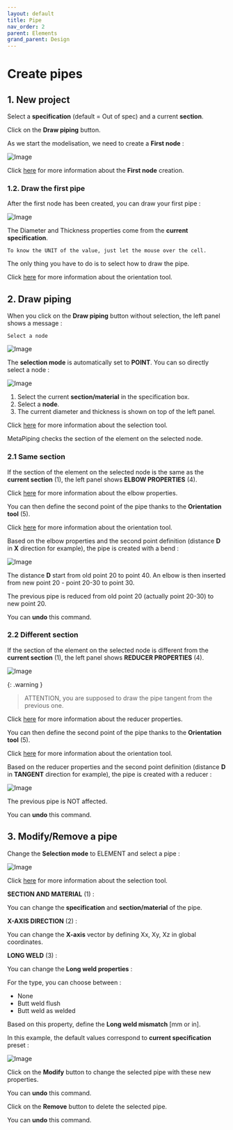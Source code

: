 ```yaml
---
layout: default
title: Pipe
nav_order: 2
parent: Elements
grand_parent: Design
---
```


# Create pipes

## 1. New project

Select a **specification** (default = Out of spec) and a current **section**.

Click on the **Draw piping** button.

As we start the modelisation, we need to create a **First node** :

![Image](../../Images/Pipe1.jpg)

Click [here](https://documentation.metapiping.com/Design/Elements/Node.html) for more information about the **First node** creation.

### 1.2. Draw the first pipe

After the first node has been created, you can draw your first pipe :

![Image](../../Images/Pipe3.jpg)

The Diameter and Thickness properties come from the **current specification**.

    To know the UNIT of the value, just let the mouse over the cell. 

The only thing you have to do is to select how to draw the pipe.

Click [here](https://documentation.metapiping.com/Design/Elements/Orientation.html) for more information about the orientation tool.

## 2. Draw piping

When you click on the **Draw piping** button without selection, the left panel shows a message :

    Select a node

![Image](../../Images/Pipe4.jpg)

The **selection mode** is automatically set to **POINT**. You can so directly select a node :

![Image](../../Images/Pipe5.jpg)

1. Select the current **section/material** in the specification box.
2. Select a **node**.
3. The current diameter and thickness is shown on top of the left panel.

Click [here](https://documentation.metapiping.com/Design/Selection.html) for more information about the selection tool.

MetaPiping checks the section of the element on the selected node.

### 2.1 Same section

If the section of the element on the selected node is the same as the **current section** (1), the left panel shows **ELBOW PROPERTIES** (4).

Click [here](https://documentation.metapiping.com/Design/Elements/Bend.html) for more information about the elbow properties.

You can then define the second point of the pipe thanks to the **Orientation tool** (5).

Click [here](https://documentation.metapiping.com/Design/Elements/Orientation.html) for more information about the orientation tool.

Based on the elbow properties and the second point definition (distance **D** in **X** direction for example), the pipe is created with a bend :

![Image](../../Images/Pipe6.jpg)

The distance **D** start from old point 20 to point 40. An elbow is then inserted from new point 20 - point 20-30 to point 30.

The previous pipe is reduced from old point 20 (actually point 20-30) to new point 20.

You can **undo** this command.

### 2.2 Different section

If the section of the element on the selected node is different from the **current section** (1), the left panel shows **REDUCER PROPERTIES** (4).

![Image](../../Images/Pipe7.jpg)

{: .warning }
>ATTENTION, you are supposed to draw the pipe tangent from the previous one.

Click [here](https://documentation.metapiping.com/Design/Elements/Reducer.html) for more information about the reducer properties.

You can then define the second point of the pipe thanks to the **Orientation tool** (5).

Click [here](https://documentation.metapiping.com/Design/Elements/Orientation.html) for more information about the orientation tool.

Based on the reducer properties and the second point definition (distance **D** in **TANGENT** direction for example), the pipe is created with a reducer :

![Image](../../Images/Pipe8.jpg)

The previous pipe is NOT affected.

You can **undo** this command.

## 3. Modify/Remove a pipe

Change the **Selection mode** to ELEMENT and select a pipe :

![Image](../../Images/Pipe9.jpg)

Click [here](https://documentation.metapiping.com/Design/Selection.html) for more information about the selection tool.

**SECTION AND MATERIAL** (1) :

You can change the **specification** and **section/material** of the pipe.

**X-AXIS DIRECTION** (2) :

You can change the **X-axis** vector by defining Xx, Xy, Xz in global coordinates.

**LONG WELD** (3) :

You can change the **Long weld properties** :

For the type, you can choose between :

- None
- Butt weld flush
- Butt weld as welded

Based on this property, define the **Long weld mismatch** [mm or in].

In this example, the default values correspond to **current specification** preset :

![Image](../../Images/Pipe2.jpg)

Click on the **Modify** button to change the selected pipe with these new properties.

You can **undo** this command.

Click on the **Remove** button to delete the selected pipe.

You can **undo** this command.